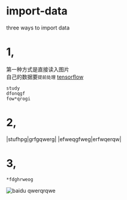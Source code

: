 import-data
====

three ways to import data

# 1,
第一种方式是直接读入图片 <br>
自己的数据要`提前处理`
[tensorflow](https://github.com/DRACOyu/tensorflow-practice.git "悬停显示")

    study
    dfonqgf
    fow*qrogi
# 2,
|stufhpg|grfgqwerg|
|efweqgfweg|erfwqerqw|
# 3,
    *fdghrweog 
![baidu](http://www.baidu.com/img/bdlogo.gif "百度logo") 
    qwerqrqwe
